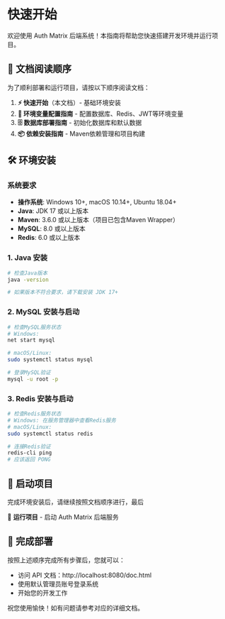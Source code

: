 # 快速开始

欢迎使用 Auth Matrix 后端系统！本指南将帮助您快速搭建开发环境并运行项目。

## 📖 文档阅读顺序

为了顺利部署和运行项目，请按以下顺序阅读文档：

1. **⚡ 快速开始**（本文档）- 基础环境安装
2. **🔧 环境变量配置指南** - 配置数据库、Redis、JWT等环境变量
3. **🗄️ 数据库部署指南** - 初始化数据库和默认数据
4. **📦 依赖安装指南** - Maven依赖管理和项目构建

## 🛠️ 环境安装

### 系统要求

- **操作系统**: Windows 10+, macOS 10.14+, Ubuntu 18.04+
- **Java**: JDK 17 或以上版本
- **Maven**: 3.6.0 或以上版本（项目已包含Maven Wrapper）
- **MySQL**: 8.0 或以上版本
- **Redis**: 6.0 或以上版本

### 1. Java 安装

```bash
# 检查Java版本
java -version

# 如果版本不符合要求，请下载安装 JDK 17+
```

### 2. MySQL 安装与启动

```bash
# 检查MySQL服务状态
# Windows:
net start mysql

# macOS/Linux:
sudo systemctl status mysql

# 登录MySQL验证
mysql -u root -p
```

### 3. Redis 安装与启动

```bash
# 检查Redis服务状态
# Windows: 在服务管理器中查看Redis服务
# macOS/Linux:
sudo systemctl status redis

# 连接Redis验证
redis-cli ping
# 应该返回 PONG
```

## 🚀 启动项目

完成环境安装后，请继续按照文档顺序进行，最后

🎯 **运行项目** - 启动 Auth Matrix 后端服务

## 🎉 完成部署

按照上述顺序完成所有步骤后，您就可以：

- 访问 API 文档：http://localhost:8080/doc.html
- 使用默认管理员账号登录系统
- 开始您的开发工作

祝您使用愉快！如有问题请参考对应的详细文档。